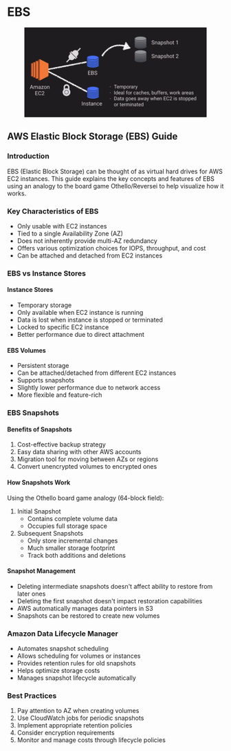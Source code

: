 # EBS

<figure><img src="../../../../.gitbook/assets/image (12) (1) (1) (1) (1) (1) (1) (1).png" alt=""><figcaption></figcaption></figure>

## AWS Elastic Block Storage (EBS) Guide

### Introduction

EBS (Elastic Block Storage) can be thought of as virtual hard drives for AWS EC2 instances. This guide explains the key concepts and features of EBS using an analogy to the board game Othello/Reversei to help visualize how it works.

### Key Characteristics of EBS

* Only usable with EC2 instances
* Tied to a single Availability Zone (AZ)
* Does not inherently provide multi-AZ redundancy
* Offers various optimization choices for IOPS, throughput, and cost
* Can be attached and detached from EC2 instances

### EBS vs Instance Stores

#### Instance Stores

* Temporary storage
* Only available when EC2 instance is running
* Data is lost when instance is stopped or terminated
* Locked to specific EC2 instance
* Better performance due to direct attachment

#### EBS Volumes

* Persistent storage
* Can be attached/detached from different EC2 instances
* Supports snapshots
* Slightly lower performance due to network access
* More flexible and feature-rich

### EBS Snapshots

#### Benefits of Snapshots

1. Cost-effective backup strategy
2. Easy data sharing with other AWS accounts
3. Migration tool for moving between AZs or regions
4. Convert unencrypted volumes to encrypted ones

#### How Snapshots Work

Using the Othello board game analogy (64-block field):

1. Initial Snapshot
   * Contains complete volume data
   * Occupies full storage space
2. Subsequent Snapshots
   * Only store incremental changes
   * Much smaller storage footprint
   * Track both additions and deletions

#### Snapshot Management

* Deleting intermediate snapshots doesn't affect ability to restore from later ones
* Deleting the first snapshot doesn't impact restoration capabilities
* AWS automatically manages data pointers in S3
* Snapshots can be restored to create new volumes

### Amazon Data Lifecycle Manager

* Automates snapshot scheduling
* Allows scheduling for volumes or instances
* Provides retention rules for old snapshots
* Helps optimize storage costs
* Manages snapshot lifecycle automatically

### Best Practices

1. Pay attention to AZ when creating volumes
2. Use CloudWatch jobs for periodic snapshots
3. Implement appropriate retention policies
4. Consider encryption requirements
5. Monitor and manage costs through lifecycle policies
